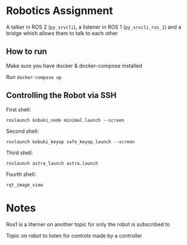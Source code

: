 # Robotics Assignment

A talker in ROS 2 (`py_srvcli`), a listener in ROS 1 (`py_srvcli_ros_1`) and a bridge which allows them to talk to each other

## How to run

Make sure you have docker & docker-compose installed

Run `docker-compose up`

## Controlling the Robot via SSH

First shell:

`roslaunch kobuki_node minimal.launch --screen`

Second shell:

`roslaunch kobuki_keyop safe_keyop.launch --screen`

Third shell:

`roslaunch astra_launch astra.launch`

Fourth shell:

`rqt_image_view`

# Notes

Ros1 is a literner on another topic for only the robot is subscribed to

Topic on robot to listen for controls made by a controller
